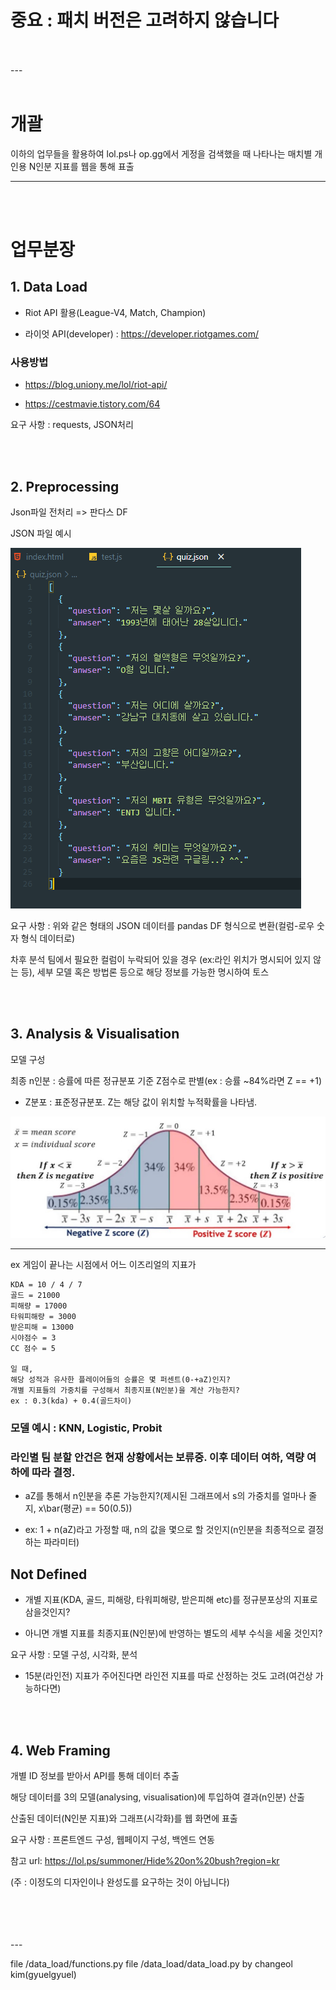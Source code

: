 # 중요 : 패치 버전은 고려하지 않습니다

<br>
<br>
---
<br>
<br>

# 개괄

이하의 업무들을 활용하여 lol.ps나 op.gg에서 게정을 검색했을 때 나타나는 매치별 개인용 N인분 지표를 웹을 통해 표출

---
<br>
<br>

# 업무분장

## 1. Data Load

- Riot API 활용(League-V4, Match, Champion)

- 라이엇 API(developer) : https://developer.riotgames.com/

### 사용방법

- https://blog.uniony.me/lol/riot-api/

- https://cestmavie.tistory.com/64

요구 사항 : requests, JSON처리

<br>
<br>


## 2. Preprocessing

Json파일 전처리 => 판다스 DF

JSON 파일 예시

<img src = "./assets/images_kingth_post_ab59df26-35b6-40b8-ba2d-fe907b76fd98_image.png">


요구 사항 : 위와 같은 형태의 JSON 데이터를 pandas DF 형식으로 변환(컬럼-로우 숫자 형식 데이터로)

차후 분석 팀에서 필요한 컬럼이 누락되어 있을 경우 (ex:라인 위치가 명시되어 있지 않는 등), 세부 모델 혹은 방법론 등으로 해당 정보를 가능한 명시하여 토스

<br>
<br>


## 3. Analysis & Visualisation

모델 구성

최종 n인분 : 승률에 따른 정규분포 기준 Z점수로 판별(ex : 승률 ~84%라면 Z == +1)

 - Z분포 : 표준정규분포. Z는 해당 값이 위치할 누적확률을 나타냄.

<img src = "./assets/z-scores-formula-concepts-and-examples.jpg">

<br>

---

ex
    게임이 끝나는 시점에서 어느 이즈리얼의 지표가 


    KDA = 10 / 4 / 7
    골드 = 21000
    피해량 = 17000
    타워피해량 = 3000
    받은피해 = 13000
    시야점수 = 3
    CC 점수 = 5

    일 때, 
    해당 성적과 유사한 플레이어들의 승률은 몇 퍼센트(0-+aZ)인지? 
    개별 지표들의 가중치를 구성해서 최종지표(N인분)을 계산 가능한지?
    ex : 0.3(kda) + 0.4(골드차이)

### 모델 예시 : KNN, Logistic, Probit
### 라인별 팀 분할 안건은 현재 상황에서는 보류중. 이후 데이터 여하, 역량 여하에 따라 결정.



- aZ를 통해서 n인분을 추론 가능한지?(제시된 그래프에서 s의 가중치를 얼마나 줄지, x\bar(평균) == 50(0.5))


- ex: 1 + n(aZ)라고 가정할 때, n의 값을 몇으로 할 것인지(n인분을 최종적으로 결정하는 파라미터)

## Not Defined
- 개별 지표(KDA, 골드, 피해랑, 타워피해량, 받은피해 etc)를 정규분포상의 지표로 삼을것인지? 

- 아니면 개별 지표를 최종지표(N인분)에 반영하는 별도의 세부 수식을 세울 것인지?


요구 사항 : 모델 구성, 시각화, 분석

+ 15분(라인전) 지표가 주어진다면 라인전 지표를 따로 산정하는 것도 고려(여건상 가능하다면)

<br>
<br>




## 4. Web Framing

개별 ID 정보를 받아서 API를 통해 데이터 추출

해당 데이터를 3의 모델(analysing, visualisation)에 투입하여 결과(n인분) 산출

산출된 데이터(N인분 지표)와 그래프(시각화)를 웹 화면에 표출

요구 사항 : 프론트엔드 구성, 웹페이지 구성, 백엔드 연동

참고 url: https://lol.ps/summoner/Hide%20on%20bush?region=kr

(주 : 이정도의 디자인이나 완성도를 요구하는 것이 아닙니다)


<br>
<br>
<br>
<br>
---

file /data_load/functions.py
file /data_load/data_load.py 
by changeol kim(gyuelgyuel)


